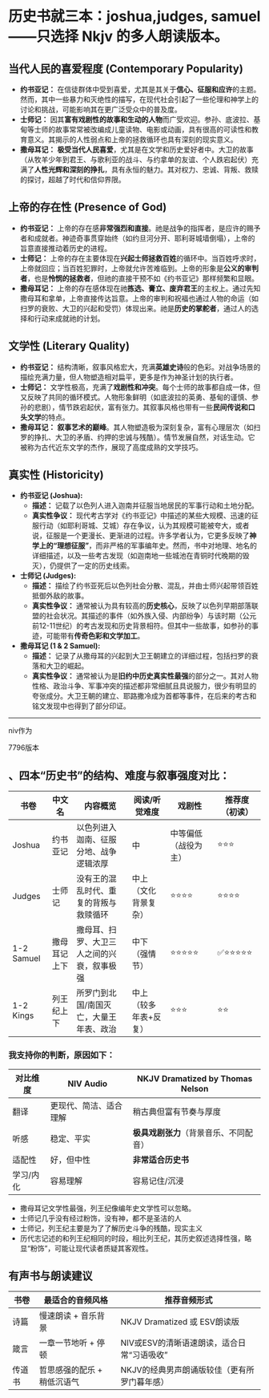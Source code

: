 # 历史书就三本：**joshua,judges, samuel**——只选择 Nkjv 的多人朗读版本。

##  当代人民的喜爱程度 (Contemporary Popularity)



- **约书亚记：** 在信徒群体中受到喜爱，尤其是其关于**信心、征服和应许**的主题。然而，其中一些暴力和灭绝性的描写，在现代社会引起了一些伦理和神学上的讨论和挑战，可能影响其在更广泛受众中的普及度。
- **士师记：** 因其**富有戏剧性的故事和生动的人物**而广受欢迎。参孙、底波拉、基甸等士师的故事常常被改编成儿童读物、电影或动画，具有很高的可读性和教育意义。其揭示的人性弱点和上帝的拯救循环也具有深刻的现实意义。
- **撒母耳记：** **极受当代人民喜爱**，尤其是在文学和历史爱好者中。大卫的故事（从牧羊少年到君王、与歌利亚的战斗、与约拿单的友谊、个人跌宕起伏）充满了**人性光辉和深刻的挣扎**，具有永恒的魅力。其对权力、忠诚、背叛、救赎的探讨，超越了时代和信仰界限。

## 上帝的存在性 (Presence of God)



- **约书亚记：** 上帝的存在感**非常强烈和直接**。祂是战争的指挥者，是应许的赐予者和成就者。神迹奇事贯穿始终（如约旦河分开、耶利哥城墙倒塌），上帝的旨意直接推动着历史的进程。
- **士师记：** 上帝的存在主要体现在**兴起士师拯救百姓**的循环中。当百姓呼求时，上帝就回应；当百姓犯罪时，上帝就允许苦难临到。上帝的形象是**公义的审判者**，也是**怜悯的拯救者**，但祂的直接干预不如《约书亚记》那样频繁和显眼。
- **撒母耳记：** 上帝的存在感体现在祂**拣选、膏立、废弃君王**的主权上。通过先知撒母耳和拿单，上帝直接传达旨意。上帝的审判和祝福也通过人物的命运（如扫罗的衰败、大卫的兴起和受罚）体现出来。祂是**历史的掌舵者**，通过人的选择和行动来成就祂的计划。

## 文学性 (Literary Quality)



- **约书亚记：** 结构清晰，叙事风格宏大，充满**英雄史诗**般的色彩。对战争场景的描绘充满力量，但人物塑造相对扁平，更多是作为神圣计划的执行者。
- **士师记：** 文学性极高，充满了**戏剧性和冲突**。每个士师的故事都自成一体，但又反映了共同的循环模式。人物形象鲜明（如底波拉的英勇、基甸的谨慎、参孙的悲剧），情节跌宕起伏，富有张力。其叙事风格也带有一些**民间传说和口头文学**的特点。
- **撒母耳记：** **叙事艺术的巅峰**。其人物塑造极为深刻复杂，富有心理层次（如扫罗的挣扎、大卫的矛盾、约押的忠诚与残酷）。情节发展自然，对话生动。它被称为古代近东文学的杰作，展现了高度成熟的文学技巧。

## 真实性 (Historicity)



- **约书亚记 (Joshua):**
  - **描述：** 记载了以色列人进入迦南并征服当地居民的军事行动和土地分配。
  - **真实性争议：** 现代考古学对《约书亚记》中描述的某些大规模、迅速的征服行动（如耶利哥城、艾城）存在争议，认为其规模可能被夸大，或者说，征服是一个更漫长、更渐进的过程。许多学者认为，它更多反映了**神学上的“理想征服”**，而非严格的军事编年史。然而，书中对地理、地名的详细描述，以及一些考古发现（如迦南地一些城池在青铜时代晚期的毁灭），仍提供了一定的历史线索。
- **士师记 (Judges):**
  - **描述：** 描绘了约书亚死后以色列社会分散、混乱，并由士师兴起带领百姓抵御外敌的故事。
  - **真实性争议：** 通常被认为具有较高的**历史核心**，反映了以色列早期部落联盟的社会状况。其描述的事件（如外族入侵、内部纷争）与该时期（公元前12-11世纪）的考古发现和历史背景相符。但其中一些故事，如参孙的事迹，可能带有**传奇色彩和文学加工**。
- **撒母耳记 (1 & 2 Samuel):**
  - **描述：** 记录了从撒母耳的兴起到大卫王朝建立的详细过程，包括扫罗的衰落和大卫的崛起。
  - **真实性争议：** 通常被认为是**旧约中历史真实性最强**的部分之一。其对人物性格、政治斗争、军事冲突的描述都非常细腻且具说服力，很少有明显的夸张成分。大卫王朝的建立、耶路撒冷成为首都等事件，在后来的考古和铭文发现中也得到了部分印证。



---

niv作为

7796版本

## 、四本“历史书”的结构、难度与叙事强度对比：

| 书卷       | 中文名       | 内容概览                                   | 阅读/听觉难度         | 戏剧性               | 推荐度（初读） |
| ---------- | ------------ | ------------------------------------------ | --------------------- | -------------------- | -------------- |
| Joshua     | 约书亚记     | 以色列进入迦南、征服分地、战争逻辑浓厚     | 中                    | 中等偏低（战役为主） | ⭐⭐⭐            |
| Judges     | 士师记       | 没有王的混乱时代、重复的背叛与救赎循环     | 中上（文化背景复杂）  | ⭐⭐⭐⭐                 | ⭐⭐⭐⭐           |
| 1-2 Samuel | 撒母耳记上下 | 撒母耳、扫罗、大卫三人之间的兴衰，叙事极强 | 中下（强情节）        | ⭐⭐⭐⭐⭐                | ✅⭐⭐⭐⭐⭐         |
| 1-2 Kings  | 列王纪上下   | 所罗门到北国/南国灭亡，大量王年表、政治    | 中上（较多年表+反复） | ⭐⭐⭐                  | ⭐⭐             |

### 我支持你的判断，原因如下：

| 对比维度  | NIV Audio              | NKJV Dramatized by Thomas Nelson       |
| --------- | ---------------------- | -------------------------------------- |
| 翻译      | 更现代、简洁、适合理解 | 稍古典但富有节奏与厚度                 |
| 听感      | 稳定、平实             | **极具戏剧张力**（背景音乐、不同配音） |
| 适配性    | 好，但中性             | **非常适合历史书**                     |
| 学习/内化 | 容易理解               | 容易记住/沉浸                          |

* 撒母耳记文学性最强，列王纪像编年史文学性可以忽略。
* 士师记几乎没有经过粉饰，没有神，都不是圣洁的人
* 士师记，列王纪主要是为了了解历史斗争的残酷，现实主义
* 历代志记述的和列王纪相同的时段，相比列王纪，其历史叙述选择性强，略显“粉饰”，可能让现代读者质疑其客观性。

## 有声书与朗读建议

| 书卷   | 最适合的音频风格            | 推荐音频形式                                 |
| ------ | --------------------------- | -------------------------------------------- |
| 诗篇   | 慢速朗读 + 音乐背景         | NKJV Dramatized 或 ESV朗读版                 |
| 箴言   | 一章一节地听 + 停顿         | NIV或ESV的清晰语速朗读，适合日常“习语吸收”   |
| 传道书 | 哲思感强的配乐 + 稍低沉语气 | NKJV的经典男声朗诵版较佳（更有所罗门暮年感） |

